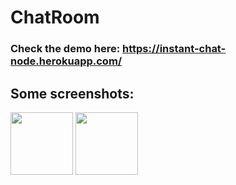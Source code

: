 # ChatRoom

### Check the demo here: https://instant-chat-node.herokuapp.com/

## Some screenshots:

<img src="https://github.com/settingsingh/ChatRoom/blob/master/ss/user1.png" width="100">

<img src="https://github.com/settingsingh/ChatRoom/blob/master/ss/user2.png" width="100">

